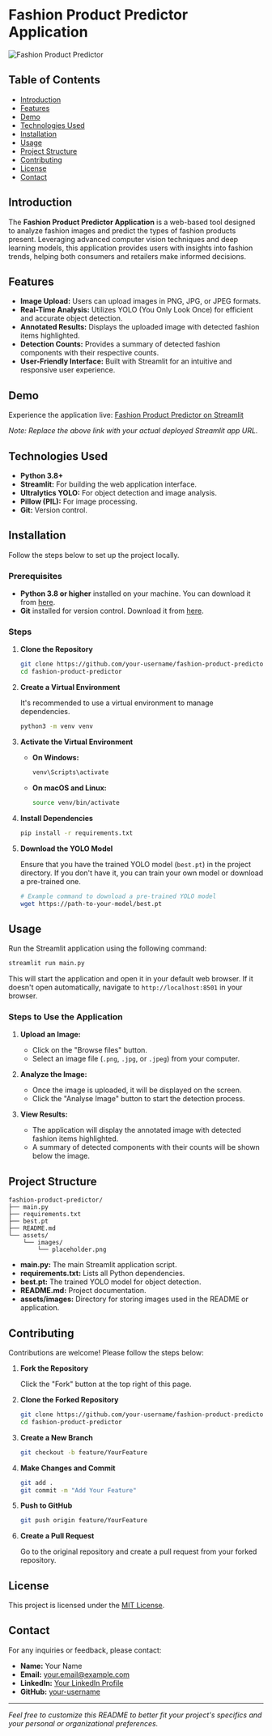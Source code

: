 # Fashion Product Predictor Application

![Fashion Product Predictor](https://via.placeholder.com/800x400.png?text=Fashion+Product+Predictor+Application)

## Table of Contents
- [Introduction](#introduction)
- [Features](#features)
- [Demo](#demo)
- [Technologies Used](#technologies-used)
- [Installation](#installation)
- [Usage](#usage)
- [Project Structure](#project-structure)
- [Contributing](#contributing)
- [License](#license)
- [Contact](#contact)

## Introduction

The **Fashion Product Predictor Application** is a web-based tool designed to analyze fashion images and predict the types of fashion products present. Leveraging advanced computer vision techniques and deep learning models, this application provides users with insights into fashion trends, helping both consumers and retailers make informed decisions.

## Features

- **Image Upload:** Users can upload images in PNG, JPG, or JPEG formats.
- **Real-Time Analysis:** Utilizes YOLO (You Only Look Once) for efficient and accurate object detection.
- **Annotated Results:** Displays the uploaded image with detected fashion items highlighted.
- **Detection Counts:** Provides a summary of detected fashion components with their respective counts.
- **User-Friendly Interface:** Built with Streamlit for an intuitive and responsive user experience.

## Demo

Experience the application live: [Fashion Product Predictor on Streamlit](https://fashion-product-predictor-app.streamlit.app/)

*Note: Replace the above link with your actual deployed Streamlit app URL.*

## Technologies Used

- **Python 3.8+**
- **Streamlit:** For building the web application interface.
- **Ultralytics YOLO:** For object detection and image analysis.
- **Pillow (PIL):** For image processing.
- **Git:** Version control.

## Installation

Follow the steps below to set up the project locally.

### Prerequisites

- **Python 3.8 or higher** installed on your machine. You can download it from [here](https://www.python.org/downloads/).
- **Git** installed for version control. Download it from [here](https://git-scm.com/downloads).

### Steps

1. **Clone the Repository**

   ```bash
   git clone https://github.com/your-username/fashion-product-predictor.git
   cd fashion-product-predictor
   ```

2. **Create a Virtual Environment**

   It's recommended to use a virtual environment to manage dependencies.

   ```bash
   python3 -m venv venv
   ```

3. **Activate the Virtual Environment**

   - **On Windows:**

     ```bash
     venv\Scripts\activate
     ```

   - **On macOS and Linux:**

     ```bash
     source venv/bin/activate
     ```

4. **Install Dependencies**

   ```bash
   pip install -r requirements.txt
   ```

5. **Download the YOLO Model**

   Ensure that you have the trained YOLO model (`best.pt`) in the project directory. If you don't have it, you can train your own model or download a pre-trained one.

   ```bash
   # Example command to download a pre-trained YOLO model
   wget https://path-to-your-model/best.pt
   ```

## Usage

Run the Streamlit application using the following command:

```bash
streamlit run main.py
```

This will start the application and open it in your default web browser. If it doesn't open automatically, navigate to `http://localhost:8501` in your browser.

### Steps to Use the Application

1. **Upload an Image:**
   - Click on the "Browse files" button.
   - Select an image file (`.png`, `.jpg`, or `.jpeg`) from your computer.

2. **Analyze the Image:**
   - Once the image is uploaded, it will be displayed on the screen.
   - Click the "Analyse Image" button to start the detection process.

3. **View Results:**
   - The application will display the annotated image with detected fashion items highlighted.
   - A summary of detected components with their counts will be shown below the image.

## Project Structure

```
fashion-product-predictor/
├── main.py
├── requirements.txt
├── best.pt
├── README.md
└── assets/
    └── images/
        └── placeholder.png
```

- **main.py:** The main Streamlit application script.
- **requirements.txt:** Lists all Python dependencies.
- **best.pt:** The trained YOLO model for object detection.
- **README.md:** Project documentation.
- **assets/images:** Directory for storing images used in the README or application.

## Contributing

Contributions are welcome! Please follow the steps below:

1. **Fork the Repository**

   Click the "Fork" button at the top right of this page.

2. **Clone the Forked Repository**

   ```bash
   git clone https://github.com/your-username/fashion-product-predictor.git
   cd fashion-product-predictor
   ```

3. **Create a New Branch**

   ```bash
   git checkout -b feature/YourFeature
   ```

4. **Make Changes and Commit**

   ```bash
   git add .
   git commit -m "Add Your Feature"
   ```

5. **Push to GitHub**

   ```bash
   git push origin feature/YourFeature
   ```

6. **Create a Pull Request**

   Go to the original repository and create a pull request from your forked repository.

## License

This project is licensed under the [MIT License](LICENSE).

## Contact

For any inquiries or feedback, please contact:

- **Name:** Your Name
- **Email:** your.email@example.com
- **LinkedIn:** [Your LinkedIn Profile](https://www.linkedin.com/in/your-profile)
- **GitHub:** [your-username](https://github.com/your-username)

---

*Feel free to customize this README to better fit your project's specifics and your personal or organizational preferences.*
